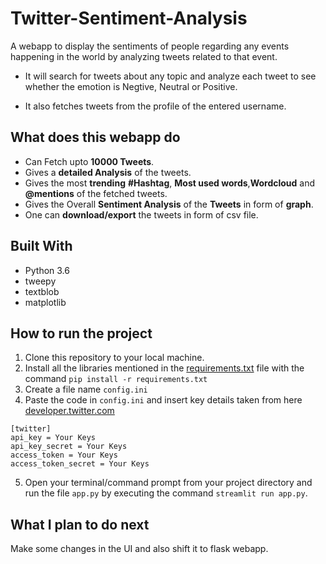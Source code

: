 # Twitter-Sentiment-Analysis
A webapp to display the sentiments of people regarding any events happening in the world by analyzing tweets related to that event. 

- It will search for tweets about any topic and analyze each tweet to see whether the emotion is Negtive, Neutral or Positive. 

- It also fetches tweets from the profile of the entered username.

## What does this webapp do
- Can Fetch upto **10000 Tweets**.
- Gives a **detailed Analysis** of the tweets.
- Gives the most **trending** **#Hashtag**, **Most used words**,**Wordcloud** and **@mentions** of the fetched tweets.
- Gives the Overall **Sentiment Analysis** of the **Tweets** in form of **graph**.
- One can **download/export** the tweets in form of csv file.

## Built With

* Python 3.6
* tweepy
* textblob
* matplotlib

## How to run the project

1. Clone this repository to your local machine.
2. Install all the libraries mentioned in the [requirements.txt](https://github.com/santanukumar666/Twitter-Sentiment-Analysis/blob/main/requirements.txt) file with the command `pip install -r requirements.txt`
3. Create a file name `config.ini`
4. Paste the code in `config.ini` and insert key details taken from here [developer.twitter.com](https://developer.twitter.com/en)
```
[twitter]
api_key = Your Keys
api_key_secret = Your Keys
access_token = Your Keys
access_token_secret = Your Keys
```
5. Open your terminal/command prompt from your project directory and run the file `app.py` by executing the command `streamlit run app.py`.

## What I plan to do next

Make some changes in the UI and also shift it to flask webapp.
